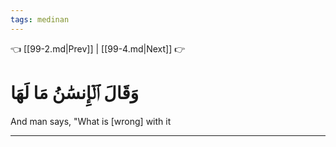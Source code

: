 ```yaml
---
tags: medinan
---
```


👈 [[99-2.md|Prev]] | [[99-4.md|Next]] 👉

# وَقَالَ ٱلۡإِنسَٰنُ مَا لَهَا

And man says, "What is [wrong] with it

---

